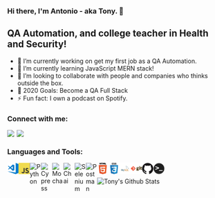 ### Hi there, I'm Antonio - aka Tony. 👋

## QA Automation, and college teacher in Health and Security!
- 🔭 I’m currently working on get my first job as a QA Automation.
- 🌱 I’m currently learning JavaScript MERN stack!
- 👯 I’m looking to collaborate with people and companies who thinks outside the box.
- 🥅 2020 Goals: Become a QA Full Stack
- ⚡ Fun fact: I own a podcast on Spotify.

### Connect with me:
[<img align="left" width="22px" src="https://cdn.jsdelivr.net/npm/simple-icons@v3/icons/linkedin.svg" />][linkedin]
[<img align="left" width="22px" src="https://cdn.jsdelivr.net/npm/simple-icons@v3/icons/instagram.svg" />][instagram]

<br />

### Languages and Tools:

<img align="left" alt="VS Code" width="26px" src="https://raw.githubusercontent.com/github/explore/80688e429a7d4ef2fca1e82350fe8e3517d3494d/topics/visual-studio-code/visual-studio-code.png" />
<img align="left" alt="JS" width="26px" src="https://raw.githubusercontent.com/github/explore/80688e429a7d4ef2fca1e82350fe8e3517d3494d/topics/javascript/javascript.png" />
<img align="left" alt="Python" width="26px" src="https://upload.wikimedia.org/wikipedia/commons/thumb/c/c3/Python-logo-notext.svg/1200px-Python-logo-notext.svg.png" />
<img align="left" alt="Cypress" width="26px" src="https://scontent.fros8-1.fna.fbcdn.net/v/t1.0-9/12670704_938032106312723_5546586727999498212_n.png?_nc_cat=106&_nc_sid=09cbfe&_nc_ohc=MpIEZlcIRFYAX-cc-KQ&_nc_ht=scontent.fros8-1.fna&oh=c873ee74f35c43469e1f23ad490cddf6&oe=5F538E6C" />
<img align="left" alt="Mocha" width="26px" src="https://img2.freepng.es/20180427/ivw/kisspng-mocha-node-js-javascript-software-testing-npm-5ae37d55ae0302.6235689115248581977128.jpg" />
<img align="left" alt="Chai" width="26px" src="https://www.chaijs.com/img/chai-logo-small.png" />
<img align="left" alt="Selenium" width="26px" src="https://www.selenium.dev//images/selenium_logo_square_green.png" />
<img align="left" alt="Postman" width="26px" src="https://avatars3.githubusercontent.com/u/10251060?s=200&v=4" />
<img align="left" alt="HTML5" width="26px" src="https://raw.githubusercontent.com/github/explore/80688e429a7d4ef2fca1e82350fe8e3517d3494d/topics/html/html.png" />
<img align="left" alt="CSS3" width="26px" src="https://raw.githubusercontent.com/github/explore/80688e429a7d4ef2fca1e82350fe8e3517d3494d/topics/css/css.png" />
<img align="left" alt="MySQL" width="26px" src="https://raw.githubusercontent.com/github/explore/80688e429a7d4ef2fca1e82350fe8e3517d3494d/topics/mysql/mysql.png" />
<img align="left" alt="Git" width="26px" src="https://raw.githubusercontent.com/github/explore/80688e429a7d4ef2fca1e82350fe8e3517d3494d/topics/git/git.png" />
<img align="left" alt="GitHub" width="26px" src="https://raw.githubusercontent.com/github/explore/78df643247d429f6cc873026c0622819ad797942/topics/github/github.png" />
<img align="left" alt="Terminal" width="26px" src="https://raw.githubusercontent.com/github/explore/80688e429a7d4ef2fca1e82350fe8e3517d3494d/topics/terminal/terminal.png" />

<br>
<br>
<img align="left" alt="Tony's Github Stats" src="https://github-readme-stats.codestackr.vercel.app/api?username=crespoantonio&show_icons=true&hide_border=true" />


[instagram]: https://instagram.com/tonycrespoo
[linkedin]: https://linkedin.com/in/antonio-crespo89








<!--
**crespoantonio/crespoantonio** is a ✨ _special_ ✨ repository because its `README.md` (this file) appears on your GitHub profile.

Here are some ideas to get you started:


-->
